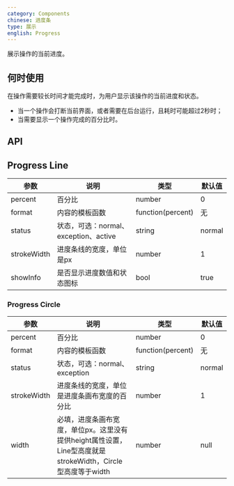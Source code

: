 ```yaml
---
category: Components
chinese: 进度条
type: 展示
english: Progress
---
```




展示操作的当前进度。

## 何时使用

在操作需要较长时间才能完成时，为用户显示该操作的当前进度和状态。

* 当一个操作会打断当前界面，或者需要在后台运行，且耗时可能超过2秒时；
* 当需要显示一个操作完成的百分比时。

## API

## Progress Line

| 参数     | 说明           | 类型     | 默认值        |
|----------|----------------|----------|---------------|
| percent  | 百分比         | number   | 0             |
| format   | 内容的模板函数     | function(percent)   | 无 |
| status   | 状态，可选：normal、exception、active | string   | normal |
| strokeWidth | 进度条线的宽度，单位是px | number | 1  |
| showInfo | 是否显示进度数值和状态图标 | bool | true  |

### Progress Circle

| 参数     | 说明           | 类型     | 默认值        |
|----------|----------------|----------|---------------|
| percent  | 百分比         | number   | 0             |
| format   | 内容的模板函数     | function(percent)   | 无 |
| status   | 状态，可选：normal、exception | string  | normal |
| strokeWidth | 进度条线的宽度，单位是进度条画布宽度的百分比 | number | 1           |
| width | 必填，进度条画布宽度，单位px。这里没有提供height属性设置，Line型高度就是strokeWidth，Circle型高度等于width | number | null |

